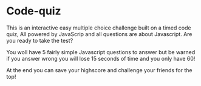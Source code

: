 # Code-quiz



This is an interactive easy multiple choice challenge built on a timed code quiz, All powered by JavaScrip and all questions are about Javascript. Are you ready to take the test?

You woll have 5 fairly simple Javascript questions to answer but be warned if you answer wrong you will lose 15 seconds of time and you only have 60!

At the end you can save your highscore and challenge your friends for the top!